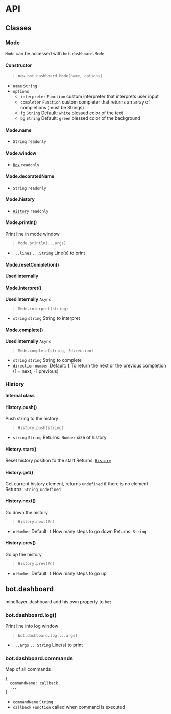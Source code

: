 # API

## Classes

### Mode

`Mode` can be accessed with `bot.dashboard.Mode`

#### Constructor

> `new bot.dashboard.Mode(name, options)`

- `name` `String`
- `options`
  - `interpreter` `Function` custom interpreter that interprets user input
  - `completer` `Function` custom completer that returns an array of completions (must be Strings)
  - `fg` `String` Default: `white` blessed color of the text
  - `bg` `String` Default: `green` blessed color of the background

#### Mode.name

- `String` `readonly`

#### Mode.window

- [`Box`](https://github.com/chjj/blessed#box-from-element) `readonly`

#### Mode.decoratedName

- `String` `readonly`

#### Mode.history

- [`History`](#History) `readonly`

#### Mode.println()

Print line in mode window
> `Mode.println(...args)`
- `...lines` `...String` Line(s) to print

#### Mode.resetCompletion()

**Used internally**

#### Mode.interpret()

**Used internally**
`Async`
> `Mode.interpret(string)`
- `string` `string` String to interpret

#### Mode.complete()

**Used internally**
`Async`
> `Mode.complete(string, ?direction)`
- `string` `string` String to complete
- `direction` `number` Default: `1` To return the next or the previous completion (1 = next; -1 previous)

### History

**Internal class**

#### History.push()

Push string to the history
> `History.push(string)`
- `string` `String`
Returns: `Number` size of history

#### History.start()

Reset history position to the start
Returns: [`History`](#History)

#### History.get()

Get current history element, returns `undefined` if there is no element
Returns: `String|undefined`

#### History.next()

Go down the history
> `History.next(?n)`
- `n` `Number` Default: `1` How many steps to go down
Returns: `String`

#### History.prev()

Go up the history
> `History.prev(?n)`
- `n` `Number` Default: `1` How many steps to go up

## bot.dashboard

mineflayer-dashboard add his own property to `bot`

### bot.dashboard.log()

Print line into log window
> `bot.dashboard.log(...args)`
- `...args` `...String` Line(s) to print

### bot.dashboard.commands

Map of all commands
```
{
  commandName: callback,
  ...
}
```

- `commandName` `String`
- `callback` `Function` called when command is executed